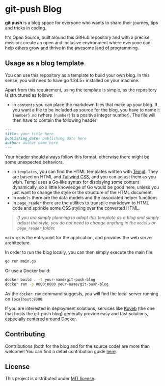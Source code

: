 # git-push Blog

**git push** is a blog space for everyone who wants to share their journey, tips and tricks in coding.

It's Open Source, built around this GitHub repository and with a precise mission: create an open and inclusive environment where everyone can help others grow and thrive in the awesome land of programming.

## Usage as a blog template

You can use this repository as a template to build your own blog. In this sense, you will need to have go 1.24.5+ installed on your machine.

Apart from this requirement, using the template is simple, as the repository is structured as follows:

- in `contents` you can place the markdown files that make up your blog. If you want a file to be included as source for the blog, you have to name it `{number}.md` (where `{number}` is a positive integer number). The file will then have to contain the following header:

```md
---
title: your title here
publishing_date: publishing date here
author: author name here
---
```

Your header should always follow this format, otherwise there might be some unexpected behaviors.

- in `templates`, you can find the HTML templates written with [Templ](https://templ.guide). They are based on HTML and [Tailwind CSS](https://tailwind.com), and you can adjust them as you wish. Templ uses a Go-like syntax for displaying some content dynamically, so a little knowledge of Go would be good here, unless you just want to change the style or the structure of the HTML document.
- In `models` there are the data models and the associated helper functions
- In `page_reader` there are the utilities to transpile markdown to HTML code and sprinkle some CSS styling over the converted HTML.

> _If you are simply planning to adopt this template as a blog and simply adjust the style, you do not need to change anythng in the `models` or `page_reader` folder._

`main.go` is the entrypoint for the application, and provides the web server architecture.

In order to run the blog locally, you can then simply execute the main file:

```bash
go run main.go
```

Or use a Docker build:

```bash
docker build . -t your-name/git-push-blog
docker run -p 8000:8000 your-name/git-push-blog
```

As the `docker run` command suggests, you will find the local server running on `localhost:8000`.

If you are interested in deployment solutions, services like [Koyeb](https://koyeb.com) (the one that hosts the git-push blog) generally provide easy and fast solutions, especially centered around Docker.

## Contributing

Contributions (both for the blog and for the source code) are more than welcome! You can find a detail contribution guide [here](./CONTRIBUTING.md).

## License

This project is distributed under [MIT license](./LICENSE).
